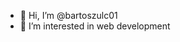- 👋 Hi, I’m @bartoszulc01
- 👀 I’m interested in web development

<!---
bartoszulc01/bartoszulc01 is a ✨ special ✨ repository because its `README.md` (this file) appears on your GitHub profile.
You can click the Preview link to take a look at your changes.
--->
